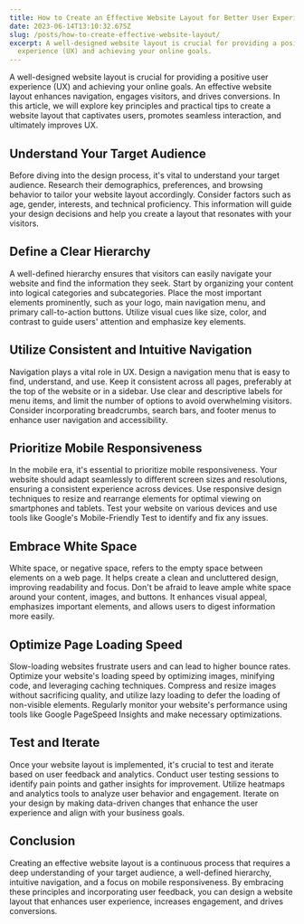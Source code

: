 ```yaml
---
title: How to Create an Effective Website Layout for Better User Experience
date: 2023-06-14T13:10:32.675Z
slug: /posts/how-to-create-effective-website-layout/
excerpt: A well-designed website layout is crucial for providing a positive user
  experience (UX) and achieving your online goals.
---
```

A well-designed website layout is crucial for providing a positive user experience (UX) and achieving your online goals. An effective website layout enhances navigation, engages visitors, and drives conversions. In this article, we will explore key principles and practical tips to create a website layout that captivates users, promotes seamless interaction, and ultimately improves UX.

## Understand Your Target Audience 

Before diving into the design process, it's vital to understand your target audience. Research their demographics, preferences, and browsing behavior to tailor your website layout accordingly. Consider factors such as age, gender, interests, and technical proficiency. This information will guide your design decisions and help you create a layout that resonates with your visitors.

## Define a Clear Hierarchy

A well-defined hierarchy ensures that visitors can easily navigate your website and find the information they seek. Start by organizing your content into logical categories and subcategories. Place the most important elements prominently, such as your logo, main navigation menu, and primary call-to-action buttons. Utilize visual cues like size, color, and contrast to guide users' attention and emphasize key elements.

## Utilize Consistent and Intuitive Navigation 

Navigation plays a vital role in UX. Design a navigation menu that is easy to find, understand, and use. Keep it consistent across all pages, preferably at the top of the website or in a sidebar. Use clear and descriptive labels for menu items, and limit the number of options to avoid overwhelming visitors. Consider incorporating breadcrumbs, search bars, and footer menus to enhance user navigation and accessibility.

## Prioritize Mobile Responsiveness

In the mobile era, it's essential to prioritize mobile responsiveness. Your website should adapt seamlessly to different screen sizes and resolutions, ensuring a consistent experience across devices. Use responsive design techniques to resize and rearrange elements for optimal viewing on smartphones and tablets. Test your website on various devices and use tools like Google's Mobile-Friendly Test to identify and fix any issues.

## Embrace White Space

White space, or negative space, refers to the empty space between elements on a web page. It helps create a clean and uncluttered design, improving readability and focus. Don't be afraid to leave ample white space around your content, images, and buttons. It enhances visual appeal, emphasizes important elements, and allows users to digest information more easily.

## Optimize Page Loading Speed

Slow-loading websites frustrate users and can lead to higher bounce rates. Optimize your website's loading speed by optimizing images, minifying code, and leveraging caching techniques. Compress and resize images without sacrificing quality, and utilize lazy loading to defer the loading of non-visible elements. Regularly monitor your website's performance using tools like Google PageSpeed Insights and make necessary optimizations.

## Test and Iterate

Once your website layout is implemented, it's crucial to test and iterate based on user feedback and analytics. Conduct user testing sessions to identify pain points and gather insights for improvement. Utilize heatmaps and analytics tools to analyze user behavior and engagement. Iterate on your design by making data-driven changes that enhance the user experience and align with your business goals.

## Conclusion

Creating an effective website layout is a continuous process that requires a deep understanding of your target audience, a well-defined hierarchy, intuitive navigation, and a focus on mobile responsiveness. By embracing these principles and incorporating user feedback, you can design a website layout that enhances user experience, increases engagement, and drives conversions.